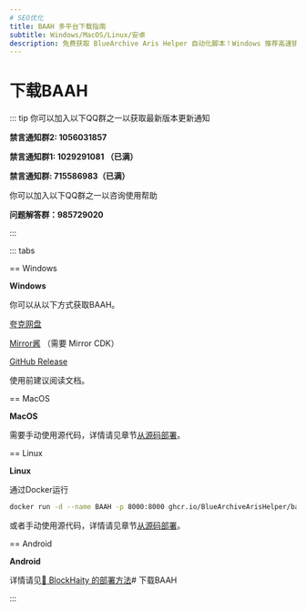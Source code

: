 ```yaml
---
# SEO优化
title: BAAH 多平台下载指南
subtitle: Windows/MacOS/Linux/安卓
description: 免费获取 BlueArchive Aris Helper 自动化脚本！Windows 推荐高速镜像下载，MacOS 需源码部署，Linux 支持 Docker 一键运行，安卓详见外部教程。
---
```


# 下载BAAH

::: tip
你可以加入以下QQ群之一以获取最新版本更新通知

**禁言通知群2: 1056031857**

**禁言通知群1: 1029291081 （已满）**

**禁言通知群: 715586983（已满）**



你可以加入以下QQ群之一以咨询使用帮助

**问题解答群：985729020**

:::

::: tabs

== Windows

**Windows**

你可以从以下方式获取BAAH。

[夸克网盘](https://pan.quark.cn/s/319faf23496c)

[Mirror酱](https://mirrorchyan.com/zh/projects?rid=BAAH) （需要 Mirror CDK）

[GitHub Release](https://github.com/BlueArchiveArisHelper/BAAH/releases)

<!-- [小飞RAN的API](###xiaofeiRAN-download-url###) -->

<DownloadLink />

使用前建议阅读文档。

== MacOS

**MacOS**

需要手动使用源代码，详情请见章节[从源码部署](../docs/source-code)。

== Linux

**Linux**

通过Docker运行

``` bash
docker run -d --name BAAH -p 8000:8000 ghcr.io/BlueArchiveArisHelper/baah:latest
```

或者手动使用源代码，详情请见章节[从源码部署](../docs/source-code)。

== Android

**Android** 

详情请见[🔗 BlockHaity 的部署方法](https://bas.blockhaity.qzz.io?target=/2025/02/10/BAAH%E5%9C%A8%E9%80%86%E5%A4%A9%E7%8E%AF%E5%A2%83%E4%B8%8B%E7%9A%84%E8%BF%90%E8%A1%8C/)# 下载BAAH

:::